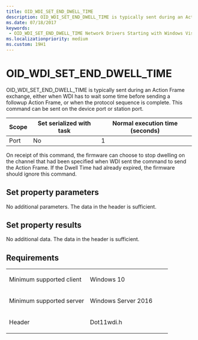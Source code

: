 ```yaml
---
title: OID_WDI_SET_END_DWELL_TIME
description: OID_WDI_SET_END_DWELL_TIME is typically sent during an Action Frame exchange, either when WDI has to wait some time before sending a followup Action Frame, or when the protocol sequence is complete.
ms.date: 07/18/2017
keywords:
 - OID_WDI_SET_END_DWELL_TIME Network Drivers Starting with Windows Vista
ms.localizationpriority: medium
ms.custom: 19H1
---
```


# OID\_WDI\_SET\_END\_DWELL\_TIME


OID\_WDI\_SET\_END\_DWELL\_TIME is typically sent during an Action Frame exchange, either when WDI has to wait some time before sending a followup Action Frame, or when the protocol sequence is complete. This command can be sent on the device port or station port.

| Scope | Set serialized with task | Normal execution time (seconds) |
|-------|--------------------------|---------------------------------|
| Port  | No                       | 1                               |

 

On receipt of this command, the firmware can choose to stop dwelling on the channel that had been specified when WDI sent the command to send the Action Frame. If the Dwell Time had already expired, the firmware should ignore this command.

## Set property parameters


No additional parameters. The data in the header is sufficient.
## Set property results


No additional data. The data in the header is sufficient.

Requirements
------------

<table>
<colgroup>
<col width="50%" />
<col width="50%" />
</colgroup>
<tbody>
<tr class="odd">
<td><p>Minimum supported client</p></td>
<td><p>Windows 10</p></td>
</tr>
<tr class="even">
<td><p>Minimum supported server</p></td>
<td><p>Windows Server 2016</p></td>
</tr>
<tr class="odd">
<td><p>Header</p></td>
<td>Dot11wdi.h</td>
</tr>
</tbody>
</table>

 

 




